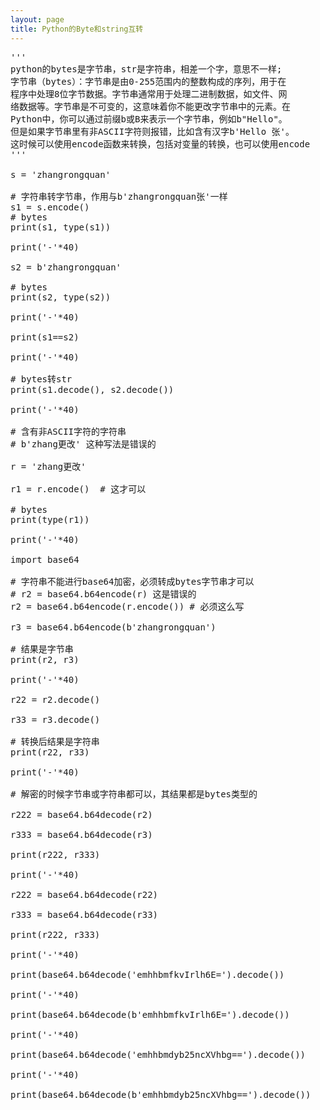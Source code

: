 ```yaml
---
layout: page
title: Python的Byte和string互转
---
```

<pre>
'''
python的bytes是字节串，str是字符串，相差一个字，意思不一样;
字节串（bytes）：字节串是由0-255范围内的整数构成的序列，用于在
程序中处理8位字节数据。字节串通常用于处理二进制数据，如文件、网
络数据等。字节串是不可变的，这意味着你不能更改字节串中的元素。在
Python中，你可以通过前缀b或B来表示一个字节串，例如b"Hello"。
但是如果字节串里有非ASCII字符则报错，比如含有汉字b'Hello 张'。
这时候可以使用encode函数来转换，包括对变量的转换，也可以使用encode
'''

s = 'zhangrongquan'

# 字符串转字节串，作用与b'zhangrongquan张'一样
s1 = s.encode()
# bytes
print(s1, type(s1))

print('-'*40)

s2 = b'zhangrongquan'

# bytes
print(s2, type(s2))

print('-'*40)

print(s1==s2)

print('-'*40)

# bytes转str
print(s1.decode(), s2.decode())

print('-'*40)

# 含有非ASCII字符的字符串
# b'zhang更改' 这种写法是错误的

r = 'zhang更改'

r1 = r.encode()  # 这才可以

# bytes
print(type(r1))

print('-'*40)

import base64

# 字符串不能进行base64加密，必须转成bytes字节串才可以
# r2 = base64.b64encode(r) 这是错误的
r2 = base64.b64encode(r.encode()) # 必须这么写

r3 = base64.b64encode(b'zhangrongquan')

# 结果是字节串
print(r2, r3)

print('-'*40)

r22 = r2.decode()

r33 = r3.decode()

# 转换后结果是字符串
print(r22, r33)

print('-'*40)

# 解密的时候字节串或字符串都可以，其结果都是bytes类型的

r222 = base64.b64decode(r2)

r333 = base64.b64decode(r3)

print(r222, r333)

print('-'*40)

r222 = base64.b64decode(r22)

r333 = base64.b64decode(r33)

print(r222, r333)

print('-'*40)

print(base64.b64decode('emhhbmfkvIrlh6E=').decode())
      
print('-'*40)    

print(base64.b64decode(b'emhhbmfkvIrlh6E=').decode())

print('-'*40)

print(base64.b64decode('emhhbmdyb25ncXVhbg==').decode())

print('-'*40)

print(base64.b64decode(b'emhhbmdyb25ncXVhbg==').decode())
</pre>
